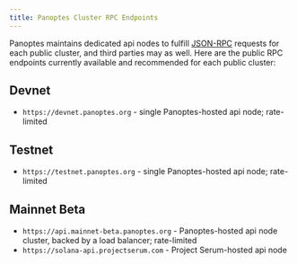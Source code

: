 ```yaml
---
title: Panoptes Cluster RPC Endpoints
---
```


Panoptes maintains dedicated api nodes to fulfill [JSON-RPC](developing/clients/jsonrpc-api.md)
requests for each public cluster, and third parties may as well. Here are the
public RPC endpoints currently available and recommended for each public cluster:

## Devnet

- `https://devnet.panoptes.org` - single Panoptes-hosted api node; rate-limited

## Testnet

- `https://testnet.panoptes.org` - single Panoptes-hosted api node; rate-limited

## Mainnet Beta

- `https://api.mainnet-beta.panoptes.org` - Panoptes-hosted api node cluster, backed by a load balancer; rate-limited
- `https://solana-api.projectserum.com` - Project Serum-hosted api node
